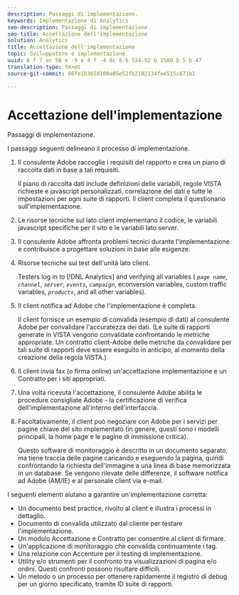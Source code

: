 ```yaml
---
description: Passaggi di implementazione.
keywords: Implementazione di Analytics
seo-description: Passaggi di implementazione.
seo-title: Accettazione dell'implementazione
solution: Analytics
title: Accettazione dell'implementazione
topic: Sviluppatore e implementazione
uuid: 6 f 7 ec 56 e -9 e 4 f -4 dc 8-b 534-92 b 1580 b 5 b 47
translation-type: tm+mt
source-git-commit: 86fe1b3650100a05e52fb2102134fee515c871b1

---
```



# Accettazione dell'implementazione

Passaggi di implementazione.

I passaggi seguenti delineano il processo di implementazione.

1. Il consulente Adobe raccoglie i requisiti del rapporto e crea un piano di raccolta dati in base a tali requisiti.

   Il piano di raccolta dati include definizioni delle variabili, regole VISTA richieste e javascript personalizzati, correlazione dei dati e tutte le impostazioni per ogni suite di rapporti. Il client completa il questionario sull'implementazione.
1. Le risorse tecniche sul lato client implementano il codice, le variabili javascript specifiche per il sito e le variabili lato server.
1. Il consulente Adobe affronta problemi tecnici durante l'implementazione e contribuisce a progettare soluzioni in base alle esigenze.
1. Risorse tecniche sul test dell'unità lato client.

   Testers log in to [!DNL Analytics] and verifying all variables ( *`page name`*, *`channel`*, *`server`*, *`events`*, *`campaign`*, econversion variables, custom traffic variables, *`products`*, and all other variables).
1. Il client notifica ad Adobe che l'implementazione è completa.

   Il client fornisce un esempio di convalida (esempio di dati) al consulente Adobe per convalidare l'accuratezza dei dati. (Le suite di rapporti generate in VISTA vengono convalidate confrontando le metriche appropriate. Un contratto client-Adobe delle metriche da convalidare per tali suite di rapporti deve essere eseguito in anticipo, al momento della creazione della regola VISTA.)
1. Il client invia fax (o firma online) un'accettazione implementazione e un Contratto per i siti appropriati.
1. Una volta ricevuta l'accettazione, il consulente Adobe abilita le procedure consigliate Adobe - la certificazione di verifica dell'implementazione all'interno dell'interfaccia.
1. Facoltativamente, il client può negoziare con Adobe per i servizi per pagine chiave del sito implementato (in genere, questi sono i modelli principali, la home page e le pagine di immissione critica).

   Questo software di monitoraggio è descritto in un documento separato, ma tiene traccia delle pagine caricando e eseguendo la pagina, quindi confrontando la richiesta dell'immagine a una linea di base memorizzata in un database. Se vengono rilevate delle differenze, il software notifica ad Adobe (AM/IE) e al personale client via e-mail.

I seguenti elementi aiutano a garantire un'implementazione corretta:

* Un documento best practice, rivolto al client e illustra i processi in dettaglio.
* Documento di convalida utilizzato dal cliente per testare l'implementazione.
* Un modulo Accettazione e Contratto per consentire al client di firmare.
* Un'applicazione di monitoraggio che convalida continuamente i tag.
* Una relazione con Accenture per il testing di implementazione.
* Utility e/o strumenti per il confronto tra visualizzazioni di pagina e/o ordini. Questi confronti possono risultare difficili.
* Un metodo o un processo per ottenere rapidamente il registro di debug per un giorno specificato, tramite ID suite di rapporti.

